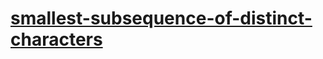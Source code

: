 # [smallest-subsequence-of-distinct-characters](https://leetcode-cn.com/problems/smallest-subsequence-of-distinct-characters)
